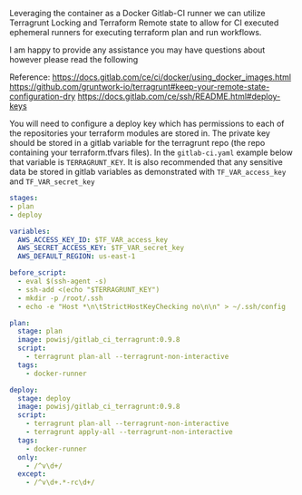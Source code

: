 Leveraging the container as a Docker Gitlab-CI runner we can utilize Terragrunt Locking and Terraform Remote state to allow for CI executed ephemeral runners for executing terraform plan and run workflows.

I am happy to provide any assistance you may have questions about however please read the following

Reference:
https://docs.gitlab.com/ce/ci/docker/using_docker_images.html
https://github.com/gruntwork-io/terragrunt#keep-your-remote-state-configuration-dry
https://docs.gitlab.com/ce/ssh/README.html#deploy-keys

You will need to configure a deploy key which has permissions to each of the repositories your terraform modules are stored in. The private key should be stored in a gitlab variable for the terragrunt repo (the repo containing your terraform.tfvars files). In the `gitlab-ci.yaml` example below that variable is `TERRAGRUNT_KEY`. It is also recommended that any sensitive data be stored in gitlab variables as demonstrated with `TF_VAR_access_key` and `TF_VAR_secret_key`

```yaml
stages:
- plan
- deploy

variables:
  AWS_ACCESS_KEY_ID: $TF_VAR_access_key
  AWS_SECRET_ACCESS_KEY: $TF_VAR_secret_key
  AWS_DEFAULT_REGION: us-east-1

before_script:
  - eval $(ssh-agent -s)
  - ssh-add <(echo "$TERRAGRUNT_KEY")
  - mkdir -p /root/.ssh
  - echo -e "Host *\n\tStrictHostKeyChecking no\n\n" > ~/.ssh/config

plan:
  stage: plan
  image: powisj/gitlab_ci_terragrunt:0.9.8
  script:
    - terragrunt plan-all --terragrunt-non-interactive
  tags:
    - docker-runner

deploy:
  stage: deploy
  image: powisj/gitlab_ci_terragrunt:0.9.8
  script:
    - terragrunt plan-all --terragrunt-non-interactive
    - terragrunt apply-all --terragrunt-non-interactive
  tags:
    - docker-runner
  only:
    - /^v\d+/
  except:
    - /^v\d+.*-rc\d+/
```
